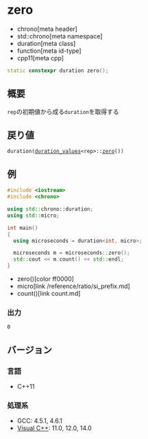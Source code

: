 # zero
* chrono[meta header]
* std::chrono[meta namespace]
* duration[meta class]
* function[meta id-type]
* cpp11[meta cpp]

```cpp
static constexpr duration zero();
```

## 概要
`rep`の初期値から成る`duration`を取得する

## 戻り値
`duration(`[`duration_values`](/reference/chrono/duration_values.md)`<rep>::`[`zero`](/reference/chrono/duration_values/zero.md)`())`


## 例
```cpp
#include <iostream>
#include <chrono>

using std::chrono::duration;
using std::micro;

int main()
{
  using microseconds = duration<int, micro>;

  microseconds m = microseconds::zero();
  std::cout << m.count() << std::endl;
}
```
* zero()[color ff0000]
* micro[link /reference/ratio/si_prefix.md]
* count()[link count.md]

### 出力
```
0
```

## バージョン
### 言語
- C++11

### 処理系
- GCC: 4.5.1, 4.6.1
- [Visual C++](/implementation.md#visual_cpp): 11.0, 12.0, 14.0
